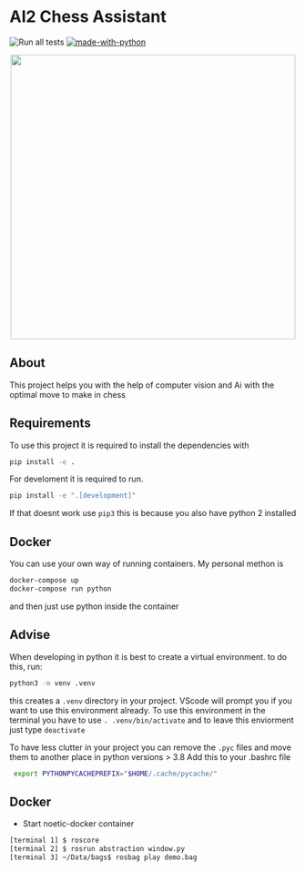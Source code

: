 # AI2 Chess Assistant

![Run all tests](https://github.com/PXLAIRobotics/RP2021G02/actions/workflows/run_tests.yml/badge.svg)
[![made-with-python](https://img.shields.io/badge/Made%20with-Python-1f425f.svg)](https://www.python.org/)



<p align="center">
  <img width="500px" src="https://github.com/PXLAIRobotics/RP2021G02/blob/main/src/resources/Hikaru.png">
</p>

## About

This project helps you with the help of computer vision and Ai with the optimal move to make in chess

## Requirements

To use this project it is required to install the dependencies with

```bash
pip install -e .
```

For develoment it is required to run.

```bash
pip install -e ".[development]"
```

If that doesnt work use `pip3` this is because you also have python 2 installed

## Docker

You can use your own way of running containers. My personal methon is

```bash
docker-compose up
docker-compose run python
```

and then just use python inside the container

## Advise

When developing in python it is best to create a virtual environment. to do this, run:

```bash
python3 -m venv .venv
```

this creates a `.venv` directory in your project. VScode will prompt you if you want to use this environment already.
To use this environment in the terminal you have to use `. .venv/bin/activate` and to leave this enviorment just type `deactivate`

To have less clutter in your project you can remove the `.pyc` files and move them to another place in python versions > 3.8
Add this to your .bashrc file

```bash
 export PYTHONPYCACHEPREFIX="$HOME/.cache/pycache/"
```

## Docker

- Start noetic-docker container
```bash
[terminal 1] $ roscore
[terminal 2] $ rosrun abstraction window.py
[terminal 3] ~/Data/bags$ rosbag play demo.bag
```
